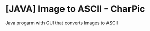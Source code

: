 # [JAVA] Image to ASCII - CharPic
Java progarm with GUI that converts Images to ASCII 
<!-- test -->
